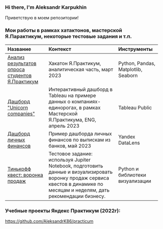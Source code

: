### Hi there, I'm Aleksandr Karpukhin

Приветствую в моем репозитории!


### Мои работы в рамках хатактонов, мастерской Я.Парактикум, некоторые тестовые задания и т.п.
| Название | Контекст | Инструменты |
| :-------------------- |:---------------------------|:---------------------------|
| [Анализ результатов опроса студентов Я.Практикум](https://github.com/AleksandrK86/my_projects/tree/main/Hackathon_march_23) | Хакатон Я.Практикум, аналитическая часть, март 2023 | Python, Pandas, Matplotlib, Seaborn |
| [Дашборд "Unicorn companies"](https://public.tableau.com/app/profile/aleksandr.karpukhin/viz/UnicornCompanies_16785247502190/Dashboard1) | Интерактивный дашборд в Tableau на примере данных о компаниях-единорогах, в рамках Мастерской Я.Практикума, ENG, апрель 2023 | Tableau Public |
| [Дашборд личных финансов](https://datalens.yandex/duyy9z3rylcy3) | Пример дашборда личных финансов по выпискам из банков, май 2023 | Yandex DataLens |
| [Тинькофф квест: воронка продаж](https://github.com/AleksandrK86/TF_projects/tree/main/quest_funnel) | Тестовое задание: используя Jupiter Notebook, подготовить данные и визуализировать воронку продаж сервиса квестов в динамике по месяцам и неделям, дать рекомендации бизнесу. | Python и библиотеки визуализации  |


### Учебные проекты Яндекс Практикум (2022г):

https://github.com/AleksandrK86/practicum
